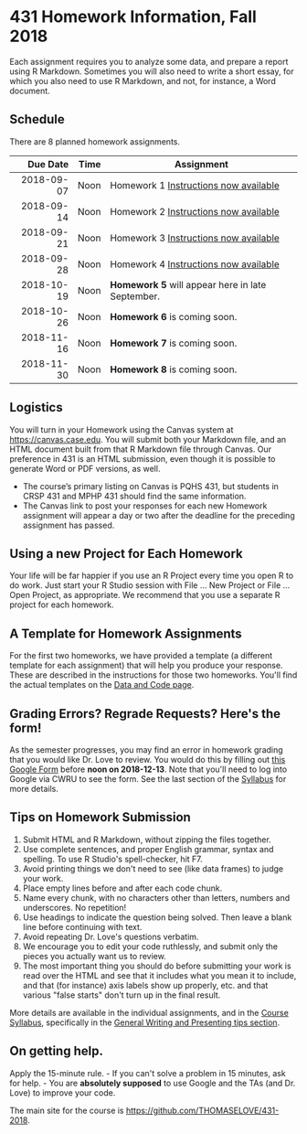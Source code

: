 # 431 Homework Information, Fall 2018

Each assignment requires you to analyze some data, and prepare a report using R Markdown. Sometimes you will also need to write a short essay, for which you also need to use R Markdown, and not, for instance, a Word document. 

## Schedule

There are 8 planned homework assignments.

Due Date | Time | Assignment 
-----: | ------: | --------------------------------------------------------
2018-09-07 | Noon | Homework 1 [Instructions now available](https://github.com/THOMASELOVE/431-2018/tree/master/homework/Homework1)
2018-09-14 | Noon | Homework 2 [Instructions now available](https://github.com/THOMASELOVE/431-2018/tree/master/homework/Homework2)
2018-09-21 | Noon | Homework 3 [Instructions now available](https://github.com/THOMASELOVE/431-2018/tree/master/homework/Homework3)
2018-09-28 | Noon | Homework 4 [Instructions now available](https://github.com/THOMASELOVE/431-2018/tree/master/homework/Homework4)
2018-10-19 | Noon | **Homework 5** will appear here in late September.
2018-10-26 | Noon | **Homework 6** is coming soon.
2018-11-16 | Noon | **Homework 7** is coming soon.
2018-11-30 | Noon | **Homework 8** is coming soon.

## Logistics

You will turn in your Homework using the Canvas system at https://canvas.case.edu. You will submit both your Markdown file, and an HTML document built from that R Markdown file through Canvas. Our preference in 431 is an HTML submission, even though it is possible to generate Word or PDF versions, as well. 

- The course’s primary listing on Canvas is PQHS 431, but students in CRSP 431 and MPHP 431 should find the same information. 
- The Canvas link to post your responses for each new Homework assignment will appear a day or two after the deadline for the preceding assignment has passed.

## Using a new Project for Each Homework

Your life will be far happier if you use an R Project every time you open R to do work. Just start your R Studio session with File ... New Project or File ... Open Project, as appropriate. We recommend that you use a separate R project for each homework.

## A Template for Homework Assignments

For the first two homeworks, we have provided a template (a different template for each assignment) that will help you produce your response. These are described in the instructions for those two homeworks. You'll find the actual templates on the [Data and Code page](https://github.com/THOMASELOVE/431-2018-data).

## Grading Errors? Regrade Requests? Here's the form!

As the semester progresses, you may find an error in homework grading that you would like Dr. Love to review. You would do this by filling out [this Google Form](https://goo.gl/forms/G4ZZ1Fge1ZkQVKzy2) before **noon on 2018-12-13**. Note that you'll need to log into Google via CWRU to see the form. See the last section of the [Syllabus](https://thomaselove.github.io/2018-431-syllabus/) for more details.

## Tips on Homework Submission

1. Submit HTML and R Markdown, without zipping the files together.
2. Use complete sentences, and proper English grammar, syntax and spelling. To use R Studio's spell-checker, hit F7.
3. Avoid printing things we don't need to see (like data frames) to judge your work.
4. Place empty lines before and after each code chunk.
5. Name every chunk, with no characters other than letters, numbers and underscores. No repetition!
6. Use headings to indicate the question being solved. Then leave a blank line before continuing with text.
7. Avoid repeating Dr. Love's questions verbatim.
8. We encourage you to edit your code ruthlessly, and submit only the pieces you actually want us to review.
9. The most important thing you should do before submitting your work is read over the HTML and see that it includes what you mean it to include, and that (for instance) axis labels show up properly, etc. and that various "false starts" don't turn up in the final result.

More details are available in the individual assignments, and in the [Course Syllabus](https://thomaselove.github.io/2018-431-syllabus/), specifically in the [General Writing and Presenting tips section](https://thomaselove.github.io/2018-431-syllabus/a-few-general-writingpresenting-tips.html).

## On getting help.

Apply the 15-minute rule.
    - If you can't solve a problem in 15 minutes, ask for help.
    - You are **absolutely supposed** to use Google and the TAs (and Dr. Love) to improve your code.

The main site for the course is https://github.com/THOMASELOVE/431-2018.
